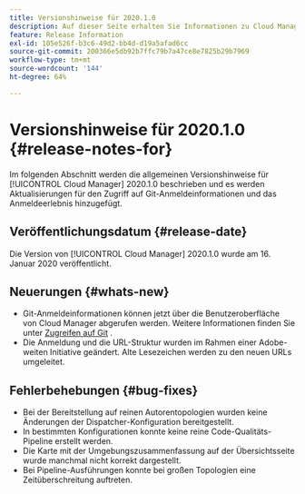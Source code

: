 ```yaml
---
title: Versionshinweise für 2020.1.0
description: Auf dieser Seite erhalten Sie Informationen zu Cloud Manager 2020.1.0.
feature: Release Information
exl-id: 105e526f-b3c6-49d2-bb4d-d19a5afad6cc
source-git-commit: 200366e5db92b7ffc79b7a47ce8e7825b29b7969
workflow-type: tm+mt
source-wordcount: '144'
ht-degree: 64%

---
```


# Versionshinweise für 2020.1.0 {#release-notes-for}

Im folgenden Abschnitt werden die allgemeinen Versionshinweise für [!UICONTROL Cloud Manager] 2020.1.0 beschrieben und es werden Aktualisierungen für den Zugriff auf Git-Anmeldeinformationen und das Anmeldeerlebnis hinzugefügt.

## Veröffentlichungsdatum {#release-date}

Die Version von [!UICONTROL Cloud Manager] 2020.1.0 wurde am 16. Januar 2020 veröffentlicht.

## Neuerungen {#whats-new}

* Git-Anmeldeinformationen können jetzt über die Benutzeroberfläche von Cloud Manager abgerufen werden. Weitere Informationen finden Sie unter [Zugreifen auf Git](/help/managing-code/managing-repositories.md) .
* Die Anmeldung und die URL-Struktur wurden im Rahmen einer Adobe-weiten Initiative geändert. Alte Lesezeichen werden zu den neuen URLs umgeleitet.


## Fehlerbehebungen {#bug-fixes}

* Bei der Bereitstellung auf reinen Autorentopologien wurden keine Änderungen der Dispatcher-Konfiguration bereitgestellt.
* In bestimmten Konfigurationen konnte keine reine Code-Qualitäts-Pipeline erstellt werden.
* Die Karte mit der Umgebungszusammenfassung auf der Übersichtsseite wurde manchmal nicht korrekt dargestellt.
* Bei Pipeline-Ausführungen konnte bei großen Topologien eine Zeitüberschreitung auftreten.
